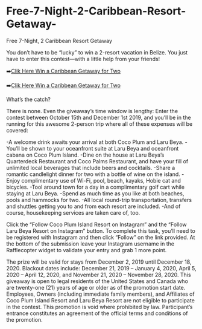 # Free-7-Night-2-Caribbean-Resort-Getaway-
Free 7-Night, 2 Caribbean Resort Getaway 

You don’t have to be “lucky” to win a 2-resort vacation in Belize. You just have to enter this contest—with a little help from your friends!


➡️[Clik Here Win a Caribbean Getaway for Two](https://shorturl.at/Og9mG)

➡️[Clik Here Win a Caribbean Getaway for Two](https://shorturl.at/Og9mG)


What’s the catch?

There is none. Even the giveaway’s time window is lengthy: Enter the contest between October 15th and December 1st 2019, and you’ll be in the running for this awesome 2-person trip where all of these expenses will be covered:

-A welcome drink awaits your arrival at both Coco Plum and Laru Beya.
-You’ll be shown to your oceanfront suite at Laru Beya and oceanfront cabana on Coco Plum Island.
-Dine on the house at Laru Beya’s Quarterdeck Restaurant and Coco Palms Restaurant, and have your fill of unlimited local beverages that include beers and cocktails.
-Share a romantic candlelight dinner for two with a bottle of wine on the island.
-Enjoy complimentary use of Wi-Fi, pool, beach, kayaks, Hobie cat and bicycles.
-Tool around town for a day in a complimentary golf cart while staying at Laru Beya.
-Spend as much time as you like at both beaches, pools and hammocks for two.
-All local round-trip transportation, transfers and shuttles getting you to and from each resort are included.
-And of course, housekeeping services are taken care of, too.

Click the “Follow Coco Plum Island Resort on Instagram” and the “Follow Laru Beya Resort on Instagram” button. To complete this task, you’ll need to be registered with Instagram and then click “Follow” on the link provided. At the bottom of the submission leave your Instagram username in the Rafflecopter widget to validate your entry and grab 1 more point.

The prize will be valid for stays from December 2, 2019 until December 18, 2020. Blackout dates include: December 21, 2019 – January 4, 2020, April 5, 2020 – April 12, 2020, and November 21, 2020 – November 28, 2020. This giveaway is open to legal residents of the United States and Canada who are twenty-one (21) years of age or older as of the promotion start date. Employees, Owners (including immediate family members), and Affiliates of Coco Plum Island Resort and Laru Beya Resort are not eligible to participate in the contest. This promotion is void where prohibited by law. Participant’s entrance constitutes an agreement of the official terms and conditions of the promotion.
